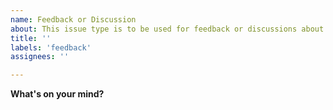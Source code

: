 ```yaml
---
name: Feedback or Discussion
about: This issue type is to be used for feedback or discussions about the project.
title: ''
labels: 'feedback'
assignees: ''

---
```


**What's on your mind?**

<!-- Please write what you want and how you want it. We really want to hear any feedback about the project. This area should also be used if you are not sure about a feature you want and just want to talk about it. -->
